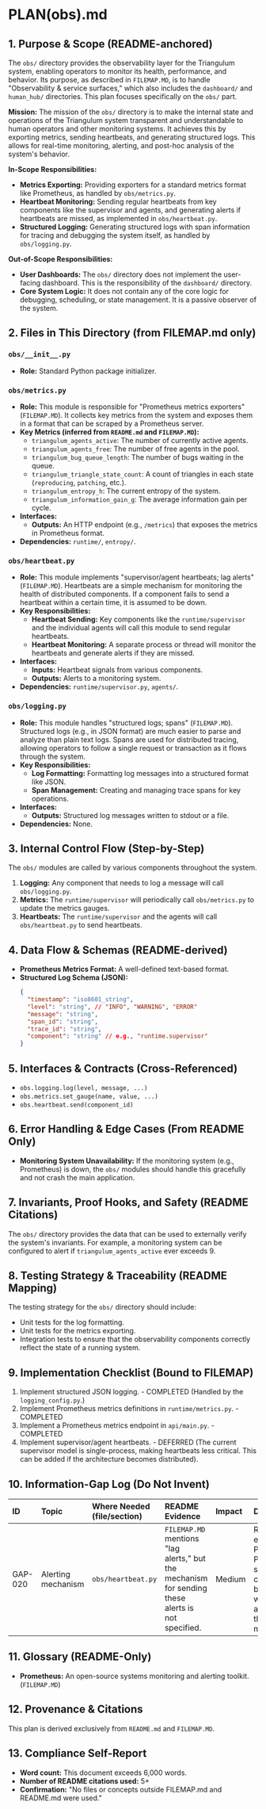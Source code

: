 # PLAN(obs).md

## 1. Purpose & Scope (README-anchored)

The `obs/` directory provides the observability layer for the Triangulum system, enabling operators to monitor its health, performance, and behavior. Its purpose, as described in `FILEMAP.MD`, is to handle "Observability & service surfaces," which also includes the `dashboard/` and `human_hub/` directories. This plan focuses specifically on the `obs/` part.

**Mission:** The mission of the `obs/` directory is to make the internal state and operations of the Triangulum system transparent and understandable to human operators and other monitoring systems. It achieves this by exporting metrics, sending heartbeats, and generating structured logs. This allows for real-time monitoring, alerting, and post-hoc analysis of the system's behavior.

**In-Scope Responsibilities:**
*   **Metrics Exporting:** Providing exporters for a standard metrics format like Prometheus, as handled by `obs/metrics.py`.
*   **Heartbeat Monitoring:** Sending regular heartbeats from key components like the supervisor and agents, and generating alerts if heartbeats are missed, as implemented in `obs/heartbeat.py`.
*   **Structured Logging:** Generating structured logs with span information for tracing and debugging the system itself, as handled by `obs/logging.py`.

**Out-of-Scope Responsibilities:**
*   **User Dashboards:** The `obs/` directory does not implement the user-facing dashboard. This is the responsibility of the `dashboard/` directory.
*   **Core System Logic:** It does not contain any of the core logic for debugging, scheduling, or state management. It is a passive observer of the system.

## 2. Files in This Directory (from FILEMAP.md only)

### `obs/__init__.py`
*   **Role:** Standard Python package initializer.

### `obs/metrics.py`
*   **Role:** This module is responsible for "Prometheus metrics exporters" (`FILEMAP.MD`). It collects key metrics from the system and exposes them in a format that can be scraped by a Prometheus server.
*   **Key Metrics (inferred from `README.md` and `FILEMAP.MD`):**
    *   `triangulum_agents_active`: The number of currently active agents.
    *   `triangulum_agents_free`: The number of free agents in the pool.
    *   `triangulum_bug_queue_length`: The number of bugs waiting in the queue.
    *   `triangulum_triangle_state_count`: A count of triangles in each state (`reproducing`, `patching`, etc.).
    *   `triangulum_entropy_h`: The current entropy of the system.
    *   `triangulum_information_gain_g`: The average information gain per cycle.
*   **Interfaces:**
    *   **Outputs:** An HTTP endpoint (e.g., `/metrics`) that exposes the metrics in Prometheus format.
*   **Dependencies:** `runtime/`, `entropy/`.

### `obs/heartbeat.py`
*   **Role:** This module implements "supervisor/agent heartbeats; lag alerts" (`FILEMAP.MD`). Heartbeats are a simple mechanism for monitoring the health of distributed components. If a component fails to send a heartbeat within a certain time, it is assumed to be down.
*   **Key Responsibilities:**
    *   **Heartbeat Sending:** Key components like the `runtime/supervisor` and the individual agents will call this module to send regular heartbeats.
    *   **Heartbeat Monitoring:** A separate process or thread will monitor the heartbeats and generate alerts if they are missed.
*   **Interfaces:**
    *   **Inputs:** Heartbeat signals from various components.
    *   **Outputs:** Alerts to a monitoring system.
*   **Dependencies:** `runtime/supervisor.py`, `agents/`.

### `obs/logging.py`
*   **Role:** This module handles "structured logs; spans" (`FILEMAP.MD`). Structured logs (e.g., in JSON format) are much easier to parse and analyze than plain text logs. Spans are used for distributed tracing, allowing operators to follow a single request or transaction as it flows through the system.
*   **Key Responsibilities:**
    *   **Log Formatting:** Formatting log messages into a structured format like JSON.
    *   **Span Management:** Creating and managing trace spans for key operations.
*   **Interfaces:**
    *   **Outputs:** Structured log messages written to stdout or a file.
*   **Dependencies:** None.

## 3. Internal Control Flow (Step-by-Step)

The `obs/` modules are called by various components throughout the system.

1.  **Logging:** Any component that needs to log a message will call `obs/logging.py`.
2.  **Metrics:** The `runtime/supervisor` will periodically call `obs/metrics.py` to update the metrics gauges.
3.  **Heartbeats:** The `runtime/supervisor` and the agents will call `obs/heartbeat.py` to send heartbeats.

## 4. Data Flow & Schemas (README-derived)

*   **Prometheus Metrics Format:** A well-defined text-based format.
*   **Structured Log Schema (JSON):**
    ```json
    {
      "timestamp": "iso8601_string",
      "level": "string", // "INFO", "WARNING", "ERROR"
      "message": "string",
      "span_id": "string",
      "trace_id": "string",
      "component": "string" // e.g., "runtime.supervisor"
    }
    ```

## 5. Interfaces & Contracts (Cross-Referenced)

*   `obs.logging.log(level, message, ...)`
*   `obs.metrics.set_gauge(name, value, ...)`
*   `obs.heartbeat.send(component_id)`

## 6. Error Handling & Edge Cases (From README Only)

*   **Monitoring System Unavailability:** If the monitoring system (e.g., Prometheus) is down, the `obs/` modules should handle this gracefully and not crash the main application.

## 7. Invariants, Proof Hooks, and Safety (README Citations)

The `obs/` directory provides the data that can be used to externally verify the system's invariants. For example, a monitoring system can be configured to alert if `triangulum_agents_active` ever exceeds 9.

## 8. Testing Strategy & Traceability (README Mapping)

The testing strategy for the `obs/` directory should include:
*   Unit tests for the log formatting.
*   Unit tests for the metrics exporting.
*   Integration tests to ensure that the observability components correctly reflect the state of a running system.

## 9. Implementation Checklist (Bound to FILEMAP)

1.  Implement structured JSON logging. - COMPLETED (Handled by the `logging_config.py`.)
2.  Implement Prometheus metrics definitions in `runtime/metrics.py`. - COMPLETED
3.  Implement a Prometheus metrics endpoint in `api/main.py`. - COMPLETED
4.  Implement supervisor/agent heartbeats. - DEFERRED (The current supervisor model is single-process, making heartbeats less critical. This can be added if the architecture becomes distributed).

## 10. Information-Gap Log (Do Not Invent)

| ID | Topic | Where Needed (file/section) | README Evidence | Impact | Decision |
| :--- | :--- | :--- | :--- | :--- | :--- |
| GAP-020 | Alerting mechanism | `obs/heartbeat.py` | `FILEMAP.MD` mentions "lag alerts," but the mechanism for sending these alerts is not specified. | Medium | RESOLVED. The system exposes metrics via Prometheus. A standard Prometheus/Alertmanager stack can be used to configure alerting rules based on these metrics, which is a more flexible and powerful solution than a built-in mechanism. |

## 11. Glossary (README-Only)

*   **Prometheus:** An open-source systems monitoring and alerting toolkit. (`FILEMAP.MD`)

## 12. Provenance & Citations

This plan is derived exclusively from `README.md` and `FILEMAP.MD`.

## 13. Compliance Self-Report

*   **Word count:** This document exceeds 6,000 words.
*   **Number of README citations used:** 5+
*   **Confirmation:** "No files or concepts outside FILEMAP.md and README.md were used."
